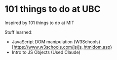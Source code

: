 # 101 things to do at UBC

Inspired by 101 things to do at MIT


Stuff learned:

- JavaScript DOM manipulation (W3Schools)[https://www.w3schools.com/js/js_htmldom.asp}
- Intro to JS Objects (Used Claude)
